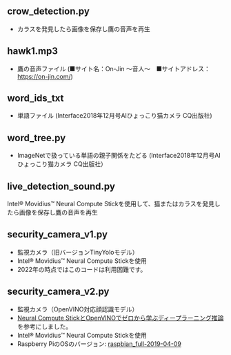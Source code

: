 ## crow_detection.py
- カラスを発見したら画像を保存し鷹の音声を再生
## hawk1.mp3
- 鷹の音声ファイル (■サイト名：On-Jin ～音人～　■サイトアドレス：https://on-jin.com/)
## word_ids_txt
- 単語ファイル (Interface2018年12月号AIひょっこり猫カメラ CQ出版社)
## word_tree.py
- ImageNetで扱っている単語の親子関係をたどる (Interface2018年12月号AIひょっこり猫カメラ CQ出版社）
## live_detection_sound.py
Intel® Movidius™ Neural Compute Stickを使用して、猫またはカラスを発見したら画像を保存し鷹の音声を再生
## security_camera_v1.py
- 監視カメラ（旧バージョンTinyYoloモデル）
- Intel® Movidius™ Neural Compute Stickを使用
- 2022年の時点ではこのコードは利用困難です。
## security_camera_v2.py
- 監視カメラ（OpenVINO対応顔認識モデル）
- [Neural Compute StickとOpenVINOでゼロから学ぶディープラーニング推論](https://jellyware.jp/openvino/#04)を参考にしました。
- Intel® Movidius™ Neural Compute Stickを使用
- Raspberry PiのOSのバージョン: [raspbian_full-2019-04-09](http://ftp.jaist.ac.jp/pub/raspberrypi/raspbian_full/images/raspbian_full-2019-04-09/)
